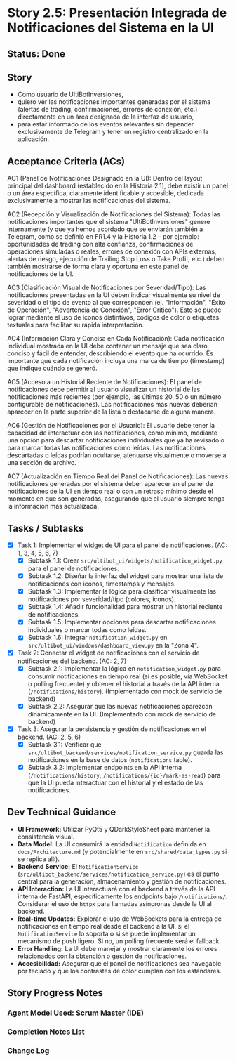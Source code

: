 # Story 2.5: Presentación Integrada de Notificaciones del Sistema en la UI

## Status: Done

## Story

- Como usuario de UltiBotInversiones,
- quiero ver las notificaciones importantes generadas por el sistema (alertas de trading, confirmaciones, errores de conexión, etc.) directamente en un área designada de la interfaz de usuario,
- para estar informado de los eventos relevantes sin depender exclusivamente de Telegram y tener un registro centralizado en la aplicación.

## Acceptance Criteria (ACs)

AC1 (Panel de Notificaciones Designado en la UI): Dentro del layout principal del dashboard (establecido en la Historia 2.1), debe existir un panel o un área específica, claramente identificable y accesible, dedicada exclusivamente a mostrar las notificaciones del sistema.

AC2 (Recepción y Visualización de Notificaciones del Sistema): Todas las notificaciones importantes que el sistema "UltiBotInversiones" genere internamente (y que ya hemos acordado que se enviarán también a Telegram, como se definió en FR1.4 y la Historia 1.2 – por ejemplo: oportunidades de trading con alta confianza, confirmaciones de operaciones simuladas o reales, errores de conexión con APIs externas, alertas de riesgo, ejecución de Trailing Stop Loss o Take Profit, etc.) deben también mostrarse de forma clara y oportuna en este panel de notificaciones de la UI.

AC3 (Clasificación Visual de Notificaciones por Severidad/Tipo): Las notificaciones presentadas en la UI deben indicar visualmente su nivel de severidad o el tipo de evento al que corresponden (ej. "Información", "Éxito de Operación", "Advertencia de Conexión", "Error Crítico"). Esto se puede lograr mediante el uso de íconos distintivos, códigos de color o etiquetas textuales para facilitar su rápida interpretación.

AC4 (Información Clara y Concisa en Cada Notificación): Cada notificación individual mostrada en la UI debe contener un mensaje que sea claro, conciso y fácil de entender, describiendo el evento que ha ocurrido. Es importante que cada notificación incluya una marca de tiempo (timestamp) que indique cuándo se generó.

AC5 (Acceso a un Historial Reciente de Notificaciones): El panel de notificaciones debe permitir al usuario visualizar un historial de las notificaciones más recientes (por ejemplo, las últimas 20, 50 o un número configurable de notificaciones). Las notificaciones más nuevas deberían aparecer en la parte superior de la lista o destacarse de alguna manera.

AC6 (Gestión de Notificaciones por el Usuario): El usuario debe tener la capacidad de interactuar con las notificaciones, como mínimo, mediante una opción para descartar notificaciones individuales que ya ha revisado o para marcar todas las notificaciones como leídas. Las notificaciones descartadas o leídas podrían ocultarse, atenuarse visualmente o moverse a una sección de archivo.

AC7 (Actualización en Tiempo Real del Panel de Notificaciones): Las nuevas notificaciones generadas por el sistema deben aparecer en el panel de notificaciones de la UI en tiempo real o con un retraso mínimo desde el momento en que son generadas, asegurando que el usuario siempre tenga la información más actualizada.

## Tasks / Subtasks

- [x] Task 1: Implementar el widget de UI para el panel de notificaciones. (AC: 1, 3, 4, 5, 6, 7)
  - [x] Subtask 1.1: Crear `src/ultibot_ui/widgets/notification_widget.py` para el panel de notificaciones.
  - [x] Subtask 1.2: Diseñar la interfaz del widget para mostrar una lista de notificaciones con iconos, timestamps y mensajes.
  - [x] Subtask 1.3: Implementar la lógica para clasificar visualmente las notificaciones por severidad/tipo (colores, iconos).
  - [x] Subtask 1.4: Añadir funcionalidad para mostrar un historial reciente de notificaciones.
  - [x] Subtask 1.5: Implementar opciones para descartar notificaciones individuales o marcar todas como leídas.
  - [x] Subtask 1.6: Integrar `notification_widget.py` en `src/ultibot_ui/windows/dashboard_view.py` en la "Zona 4".
- [x] Task 2: Conectar el widget de notificaciones con el servicio de notificaciones del backend. (AC: 2, 7)
  - [x] Subtask 2.1: Implementar la lógica en `notification_widget.py` para consumir notificaciones en tiempo real (si es posible, vía WebSocket o polling frecuente) y obtener el historial a través de la API interna (`/notifications/history`). (Implementado con mock de servicio de backend)
  - [x] Subtask 2.2: Asegurar que las nuevas notificaciones aparezcan dinámicamente en la UI. (Implementado con mock de servicio de backend)
- [x] Task 3: Asegurar la persistencia y gestión de notificaciones en el backend. (AC: 2, 5, 6)
  - [x] Subtask 3.1: Verificar que `src/ultibot_backend/services/notification_service.py` guarda las notificaciones en la base de datos (`notifications` table).
  - [x] Subtask 3.2: Implementar endpoints en la API interna (`/notifications/history`, `/notifications/{id}/mark-as-read`) para que la UI pueda interactuar con el historial y el estado de las notificaciones.

## Dev Technical Guidance

- **UI Framework:** Utilizar PyQt5 y QDarkStyleSheet para mantener la consistencia visual.
- **Data Model:** La UI consumirá la entidad `Notification` definida en `docs/Architecture.md` (y potencialmente en `src/shared/data_types.py` si se replica allí).
- **Backend Service:** El `NotificationService` (`src/ultibot_backend/services/notification_service.py`) es el punto central para la generación, almacenamiento y gestión de notificaciones.
- **API Interaction:** La UI interactuará con el backend a través de la API interna de FastAPI, específicamente los endpoints bajo `/notifications/`. Considerar el uso de `httpx` para llamadas asíncronas desde la UI al backend.
- **Real-time Updates:** Explorar el uso de WebSockets para la entrega de notificaciones en tiempo real desde el backend a la UI, si el `NotificationService` lo soporta o si se puede implementar un mecanismo de push ligero. Si no, un polling frecuente será el fallback.
- **Error Handling:** La UI debe manejar y mostrar claramente los errores relacionados con la obtención o gestión de notificaciones.
- **Accesibilidad:** Asegurar que el panel de notificaciones sea navegable por teclado y que los contrastes de color cumplan con los estándares.

## Story Progress Notes

### Agent Model Used: Scrum Master (IDE)

### Completion Notes List

### Change Log
